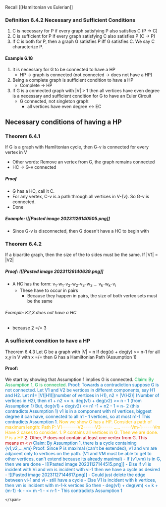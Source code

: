 Recall [[Hamiltonian vs Eulerian]]

### Definition 6.4.2 Necessary and Sufficient Conditions
1. C is necessary for P if every graph satisfying P also satisfies C (P -> C)
2. C is sufficient for P if every graph satisfying C also satisfies P (C -> P)
3. If C is both for P, then a graph G satisfies P iff G satisfies C. We say C characterize P.
#### Example 6.18
1. It is necessary for G to be connected to have a HP
	- HP -> graph is connected (not connected -> does not have a HP)
2. Being a complete graph is sufficient condition to have a HP
	- Complete -> HP
3. If G is a connected graph with |V| > 1 then all vertices have even degree is a necessary and sufficient condition for G to have an Euler Circuit
	- G connected, not singleton graph:
		- all vertices have even degree <-> EC




## Necessary conditions of having a HP
### Theorem 6.4.1
If G is a graph with Hamiltonian cycle, then G-v is connected for every vertex in V
- Other words: Remove an vertex from G, the graph remains connected
- HC -> G-v connected
##### Proof
- G has a HC, call it C.
- For any vertex, C-v is a path through all vertices in V-{v}. So G-v is connected.
- Done

##### Example: ![[Pasted image 20231126140505.png]]
- Since G-v is disconnected, then G doesn't have a HC to begin with

### Theorem 6.4.2
If a bipartite graph, then the size of the to sides must be the same. If |V1| = |V2|
##### Proof: ![[Pasted image 20231126140639.png]]
- A HC has the form: v<sub>1</sub>-w<sub>1</sub>-v<sub>2</sub>-w<sub>2</sub>-v<sub>3</sub>-w<sub>3</sub> ... v<sub>k</sub>-w<sub>k</sub>-v<sub>i</sub>
	- These have to occur in pairs
		- Because they happen in pairs, the size of both vertex sets must be the same

###### Example: K2,3 does not have a HC
- because 2 =/= 3




### A sufficient condition to have a HP
Theorem 6.4.3
Let G be a graph with |V| = n
If
deg(x) + deg(y) >= n-1 for all x,y in V with x =/= then G has a Hamiltonian Path (Assumption 1)

#### Proof:
We start by showing that Assumption 1 implies G is connected.
	<span style="color:#00b050">Claim: By Assumption 1, G is connected.</span><span style="color:#0070c0">
Proof: Towards a contradiction suppose G is not connected. Let V1 and V2 be vertices 
		in different components, say H1 and H2. Let n1= |V(|H1)|(number of vertices in H1), n2 = |V(H2)| (Number of vertices in H2), then n1 + n2 <= n.
		deg(v1) + deg(v2) >= n - 1 (from Assumption 1)
			But, deg(v1) + deg(v2) <= n1 -1 + n2 - 1 = n- 2 (this contradicts Assumption 1)
				v1 is in a component with n1 vertices, biggest degree it can have, connected to all n1 - 1 vertices, so at most n1-1
			This contradicts Assumption 1. </span>
	<span style="color:#ffc000">Now we show G has a HP.
	Consider a path of maximum length:
		Path P: V1--------V2------V3------ ..... -----Vm-1------Vm
	Have 2 cases to consider.
	1. P contains all vertices in G. Then we are done. P is a HP
	<span style="color:#c00000">2. Other, P does not contain at least one vertex from G. This means *m* < *n*
	</span>
	<span style="color:#0070c0">Claim: By Assumption 1, there is a cycle containing {v1,v2,...,vm}
	Proof: Since P is maximal (can't be extended), v1 and vm are adjacent only to vertices on the path. (V1 and VM must be able to get to other vertices, can't extend because its already maximal)
	- If {v1,vm} is in G, then we are done
		- ![[Pasted image 20231127144515.png]]
	- Else if v1 is incident with Vi and vm is incident with vi-1 then we have a cycle as desired
		- ![[Pasted image 20231127144617.png]]
			- Could just delete the edge between vi-1 and vi
				- still have a cycle
	- Else V1 is incident with k vertices, then vm is incident with m-1-k vertices So then
		- deg(v1) + deg(vm) <= k + (m-1) -k
										- <= m -1
										- < n-1
										- This contradicts Assumption 1
	</span>
	
	</span>
	 

